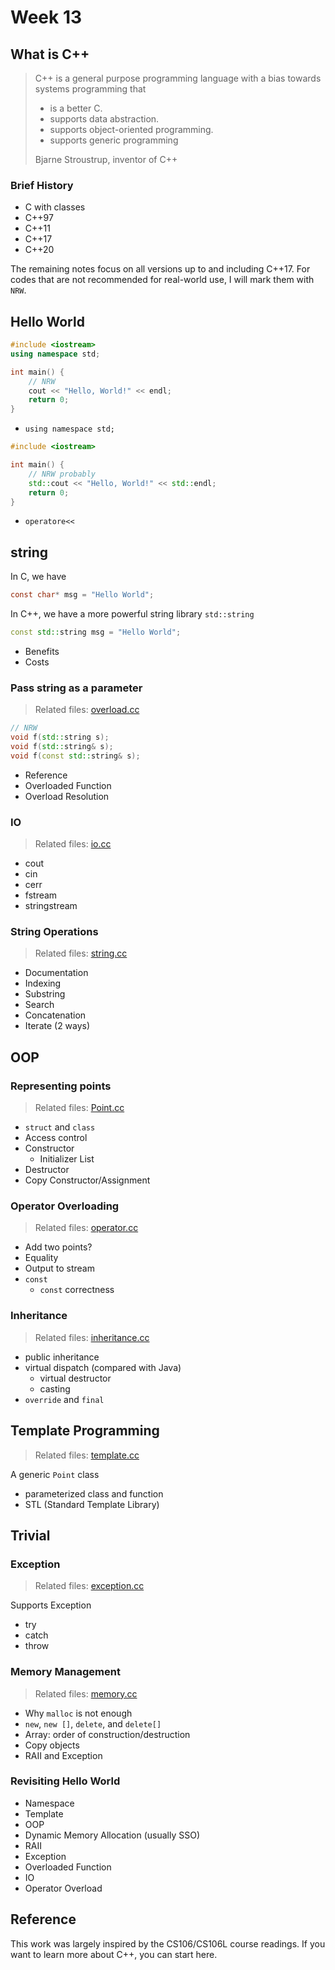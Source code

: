 # Week 13

## What is C++

> C++ is a general purpose programming language with a bias towards systems programming that
> - is a better C.
> - supports data abstraction.
> - supports object-oriented programming.
> - supports generic programming
>
> Bjarne Stroustrup, inventor of C++

### Brief History

- C with classes
- C++97
- C++11
- C++17
- C++20

The remaining notes focus on all versions up to and including C++17. For codes that are not recommended for real-world use, I will mark them with `NRW`.


## Hello World

```c++
#include <iostream>
using namespace std;

int main() {
    // NRW
    cout << "Hello, World!" << endl;
    return 0;
}
```

- `using namespace std;`

```c++
#include <iostream>

int main() {
    // NRW probably
    std::cout << "Hello, World!" << std::endl;
    return 0;
}
```

- `operatore<<`


## string

In C, we have

```c
const char* msg = "Hello World";
```

In C++, we have a more powerful string library `std::string`

```c++
const std::string msg = "Hello World";
```

- Benefits
- Costs

### Pass string as a parameter

> Related files: [overload.cc](./attachments/code/overload.cc)

```c++
// NRW
void f(std::string s);
void f(std::string& s);
void f(const std::string& s);
```

- Reference
- Overloaded Function
- Overload Resolution

### IO

> Related files: [io.cc](./attachments/code/io.cc)

- cout
- cin
- cerr
- fstream
- stringstream

### String Operations

> Related files: [string.cc](./attachments/code/string.cc)

- Documentation
- Indexing
- Substring
- Search
- Concatenation
- Iterate (2 ways)

## OOP

### Representing points

> Related files: [Point.cc](./attachments/code/Point.cc)

- `struct` and `class`
- Access control
- Constructor
    - Initializer List
- Destructor
- Copy Constructor/Assignment

### Operator Overloading

> Related files: [operator.cc](./attachments/code/operator.cc)

- Add two points?
- Equality
- Output to stream
- `const`
    - `const` correctness

### Inheritance

> Related files: [inheritance.cc](./attachments/code/inheritance.cc)

- public inheritance
- virtual dispatch (compared with Java)
    - virtual destructor
    - casting
- `override` and `final`

## Template Programming

> Related files: [template.cc](./attachments/code/template.cc)

A generic `Point` class

- parameterized class and function
- STL (Standard Template Library)

## Trivial

### Exception

> Related files: [exception.cc](./attachments/code/exception.cc)

Supports Exception
- try
- catch
- throw

### Memory Management

> Related files: [memory.cc](./attachments/code/memory.cc)

- Why `malloc` is not enough
- `new`, `new []`, `delete`, and `delete[]`
- Array: order of construction/destruction
- Copy objects
- RAII and Exception

### Revisiting Hello World

- Namespace
- Template
- OOP
- Dynamic Memory Allocation (usually SSO)
- RAII
- Exception
- Overloaded Function
- IO
- Operator Overload

## Reference

This work was largely inspired by the CS106/CS106L course readings. If you want to learn more about C++, you can start here.